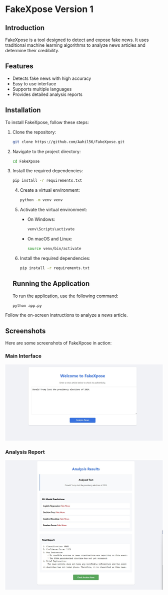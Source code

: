 # FakeXpose Version 1

## Introduction
FakeXpose is a tool designed to detect and expose fake news. It uses traditional machine learning algorithms to analyze news articles and determine their credibility.

## Features
- Detects fake news with high accuracy
- Easy to use interface
- Supports multiple languages
- Provides detailed analysis reports

## Installation
To install FakeXpose, follow these steps:
1. Clone the repository:
    ```bash
    git clone https://github.com/Aahil56/FakeXpose.git
    ```
2. Navigate to the project directory:
    ```bash
    cd FakeXpose
    ```
3. Install the required dependencies:
    ```bash
    pip install -r requirements.txt
    ```
    4. Create a virtual environment:
        ```bash
        python -m venv venv
        ```

    5. Activate the virtual environment:
        - On Windows:
            ```bash
            venv\Scripts\activate
            ```
        - On macOS and Linux:
            ```bash
            source venv/bin/activate
            ```

    6. Install the required dependencies:
        ```bash
        pip install -r requirements.txt
        ```

    ## Running the Application
    To run the application, use the following command:
    ```bash
    python app.py
    ```

Follow the on-screen instructions to analyze a news article.

## Screenshots
Here are some screenshots of FakeXpose in action:

### Main Interface
![Main Interface](images/interface.jpg)

### Analysis Report
![Analysis Report](images/result%20page.jpg)